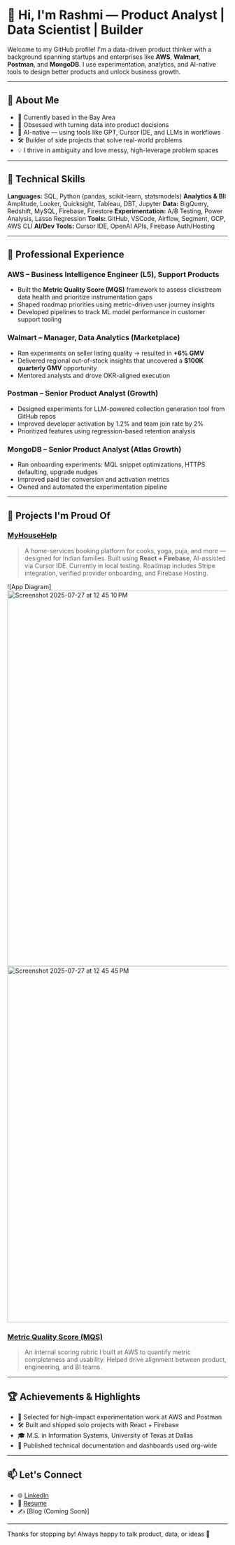 # 👋 Hi, I'm Rashmi — Product Analyst | Data Scientist | Builder

Welcome to my GitHub profile! I'm a data-driven product thinker with a background spanning startups and enterprises like **AWS**, **Walmart**, **Postman**, and **MongoDB**. I use experimentation, analytics, and AI-native tools to design better products and unlock business growth.

---

## 🧠 About Me

* 📍 Currently based in the Bay Area
* 🎯 Obsessed with turning data into product decisions
* 🤖 AI-native — using tools like GPT, Cursor IDE, and LLMs in workflows
* 🛠️ Builder of side projects that solve real-world problems
* 💡 I thrive in ambiguity and love messy, high-leverage problem spaces

---

## 🧰 Technical Skills

**Languages:** SQL, Python (pandas, scikit-learn, statsmodels)
**Analytics & BI:** Amplitude, Looker, Quicksight, Tableau, DBT, Jupyter
**Data:** BigQuery, Redshift, MySQL, Firebase, Firestore
**Experimentation:** A/B Testing, Power Analysis, Lasso Regression
**Tools:** GitHub, VSCode, Airflow, Segment, GCP, AWS CLI
**AI/Dev Tools:** Cursor IDE, OpenAI APIs, Firebase Auth/Hosting

---

## 💼 Professional Experience

### AWS – Business Intelligence Engineer (L5), Support Products

* Built the **Metric Quality Score (MQS)** framework to assess clickstream data health and prioritize instrumentation gaps
* Shaped roadmap priorities using metric-driven user journey insights
* Developed pipelines to track ML model performance in customer support tooling

### Walmart – Manager, Data Analytics (Marketplace)

* Ran experiments on seller listing quality → resulted in **+6% GMV**
* Delivered regional out-of-stock insights that uncovered a **\$100K quarterly GMV** opportunity
* Mentored analysts and drove OKR-aligned execution

### Postman – Senior Product Analyst (Growth)

* Designed experiments for LLM-powered collection generation tool from GitHub repos
* Improved developer activation by 1.2% and team join rate by 2%
* Prioritized features using regression-based retention analysis

### MongoDB – Senior Product Analyst (Atlas Growth)

* Ran onboarding experiments: MQL snippet optimizations, HTTPS defaulting, upgrade nudges
* Improved paid tier conversion and activation metrics
* Owned and automated the experimentation pipeline

---

## 🧪 Projects I'm Proud Of

### [MyHouseHelp](https://github.com/moonlightshimmer/myhousehelp)

> A home-services booking platform for cooks, yoga, puja, and more — designed for Indian families. Built using **React + Firebase**, AI-assisted via Cursor IDE. Currently in local testing. Roadmap includes Stripe integration, verified provider onboarding, and Firebase Hosting.

![App Diagram]
<img width="1483" height="857" alt="Screenshot 2025-07-27 at 12 45 10 PM" src="https://github.com/user-attachments/assets/44db849d-f3c4-40b0-9a5a-f9074d08df3d" />
<img width="1093" height="813" alt="Screenshot 2025-07-27 at 12 45 45 PM" src="https://github.com/user-attachments/assets/f9e1291c-ed85-4c3e-9e42-7e837fdd80b3" />

### [Metric Quality Score (MQS)](https://github.com/moonlightshimmer/perplexity-apm-public)

> An internal scoring rubric I built at AWS to quantify metric completeness and usability. Helped drive alignment between product, engineering, and BI teams.

---

## 🏆 Achievements & Highlights

* 🧠 Selected for high-impact experimentation work at AWS and Postman
* 🛠️ Built and shipped solo projects with React + Firebase
* 🎓 M.S. in Information Systems, University of Texas at Dallas
* 📘 Published technical documentation and dashboards used org-wide

---

## 📫 Let's Connect

* 🌐 [LinkedIn](https://www.linkedin.com/in/rashmiumalkar/)
* 📂 [Resume](https://github.com/moonlightshimmer/moonlightshimmer/blob/main/Resume_RashmiUmalkar_0624.pdf)
* ✍️ \[Blog (Coming Soon)]

---

Thanks for stopping by! Always happy to talk product, data, or ideas 🧠
